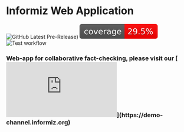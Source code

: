 # Informiz Web Application
![GitHub Latest Pre-Release)](https://img.shields.io/github/v/tag/informiz/iz-webapp?include_prereleases&logo=github)
![Test coverage](.github/badges/jacoco.svg)
![Test workflow](https://github.com/informiz/iz-webapp/actions/workflows/test.yml/badge.svg)


### Web-app for collaborative fact-checking, please visit our [![Website demo-channel](https://img.shields.io/website/https/demo-channel.informiz.org?label=demo-channel&up_message=!)](https://demo-channel.informiz.org) 



